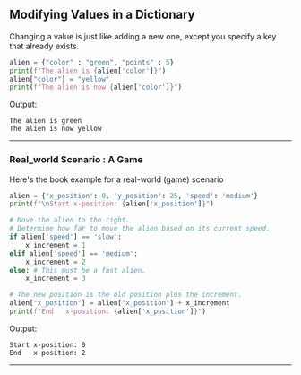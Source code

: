 ## Modifying Values in a Dictionary

Changing a value is just like adding a new one, except you specify a key that 
already exists.

```python
alien = {"color" : "green", "points" : 5}
print(f"The alien is {alien['color']}")
alien["color"] = "yellow"
print(f"The alien is now {alien['color']}")
```

Output:

```
The alien is green
The alien is now yellow
```

---

### Real_world Scenario : A Game

Here's the book example for a real-world (game) scenario

```python
alien = {'x_position': 0, 'y_position': 25, 'speed': 'medium'}
print(f"\nStart x-position: {alien['x_position']}")

# Move the alien to the right.
# Determine how far to move the alien based on its current speed.
if alien['speed'] == 'slow':
    x_increment = 1
elif alien['speed'] == 'medium':
    x_increment = 2
else: # This must be a fast alien.
    x_increment = 3

# The new position is the old position plus the increment.
alien["x_position"] = alien["x_position"] + x_increment
print(f"End   x-position: {alien['x_position']}")
```

Output:

```
Start x-position: 0
End   x-position: 2
```

---
